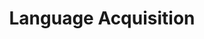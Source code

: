 ---
types: "word"

title: "Language Acquisition"

categories: ['']

tags: ['Language', 'Acquisition']

arabic: ['تعلم اللغة']

publishers: ['خوارزميات الذكاء الاصطناعي في تحليل النص العربي']

types: "word"

slug: ""
---